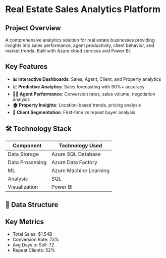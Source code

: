 # Real Estate Sales Analytics Platform

##  Project Overview
A comprehensive analytics solution for real estate businesses providing insights into sales performance, agent productivity, client behavior, and market trends. Built with Azure cloud services and Power BI.

##  Key Features
- **📊 Interactive Dashboards**: Sales, Agent, Client, and Property analytics
- **📈 Predictive Analytics**: Sales forecasting with 90%+ accuracy
- **👨‍💼 Agent Performance**: Conversion rates, sales volume, negotiation analysis
- **🏠 Property Insights**: Location-based trends, pricing analysis
- **👥 Client Segmentation**: First-time vs repeat buyer analysis

## 🛠 Technology Stack
| Component          | Technology Used         |
|--------------------|-------------------------|
| Data Storage       | Azure SQL Database      |
| Data Prossesing    | Azure Data Factory      |
| ML                | Azure Machine Learning  |
| Analysis           | SQL                     |
| Visualization     | Power BI                |


## 📂 Data Structure

## Key Metrics
- Total Sales: $1.54B
- Conversion Rate: 73%
- Avg Days to Sell: 72
- Repeat Clients: 52%
